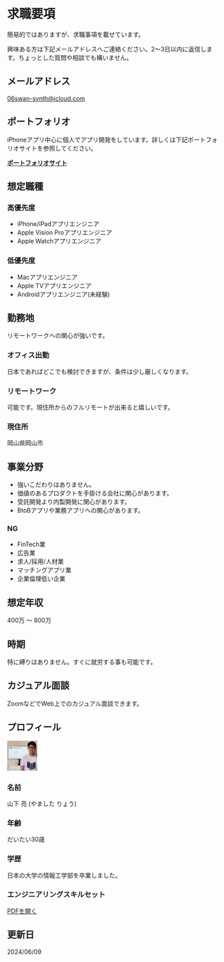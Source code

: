 求職要項
========
簡易的ではありますが、求職事項を載せています。

興味ある方は下記メールアドレスへご連絡ください。2〜3日以内に返信します。ちょっとした質問や相談でも構いません。


## メールアドレス
06swan-synth@icloud.com


## ポートフォリオ
iPhoneアプリ中心に個人でアプリ開発をしています。詳しくは下記ポートフォリオサイトを参照してください。

[__ポートフォリオサイト__](https://flipbyblink.github.io/Portfolio/forAJob)


## 想定職種
### 高優先度
- iPhone/iPadアプリエンジニア
- Apple Vision Proアプリエンジニア
- Apple Watchアプリエンジニア

### 低優先度
- Macアプリエンジニア
- Apple TVアプリエンジニア
- Androidアプリエンジニア(未経験)


## 勤務地
リモートワークへの関心が強いです。

### オフィス出勤
日本であればどこでも検討できますが、条件は少し厳しくなります。

### リモートワーク
可能です。現住所からのフルリモートが出来ると嬉しいです。

### 現住所
岡山県岡山市


## 事業分野
- 強いこだわりはありません。
- 価値のあるプロダクトを手掛ける会社に関心があります。
- 受託開発より内製開発に関心があります。
- BtoBアプリや業務アプリへの関心があります。

### NG
- FinTech業
- 広告業
- 求人/採用/人材業
- マッチングアプリ業
- 企業倫理低い企業


## 想定年収
400万 〜 800万


## 時期
特に縛りはありません。すぐに就労する事も可能です。


## カジュアル面談
ZoomなどでWeb上でのカジュアル面談できます。


## プロフィール
<img src="Asset/myself.jpg" width="70">

### 名前
山下 亮 (やました りょう)

### 年齢
だいたい30歳

### 学歴
日本の大学の情報工学部を卒業しました。

### エンジニアリングスキルセット
[PDFを開く](/Asset/engineeringSkillSet.pdf)


## 更新日
2024/06/09
